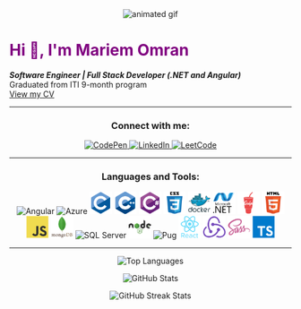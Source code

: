 <!DOCTYPE html>
<html lang="en">
<head>
  <meta charset="UTF-8">
  <meta name="viewport" content="width=device-width, initial-scale=1.0">
</head>
<body>

<div align="center">
  <img src="https://i.gifer.com/JXA0.gif" alt="animated gif" height="200">
  <h1 style="text-align: left;">
    <span style="color: purple;">Hi 👋, I'm Mariem Omran</span>
  </h1>
  <p style="text-align: left;">
    <em><b>Software Engineer | Full Stack Developer (.NET and Angular)</b></em><br>
    Graduated from ITI 9-month program<br>
    <a href="https://drive.google.com/file/d/1ux5s9gAGfoIqahuLN7MYq9NllJM9YJ7L/view?usp=drive_link">View my CV</a>
  </p>
</div>

<hr>

<h3 align="center">Connect with me:</h3>
<p align="center">
  <a href="https://codepen.io/mariemomran" target="_blank">
    <img src="https://raw.githubusercontent.com/rahuldkjain/github-profile-readme-generator/master/src/images/icons/Social/codepen.svg" alt="CodePen" height="30" width="40" />
  </a>
  <a href="https://linkedin.com/in/mariemomran" target="_blank">
    <img src="https://raw.githubusercontent.com/rahuldkjain/github-profile-readme-generator/master/src/images/icons/Social/linked-in-alt.svg" alt="LinkedIn" height="30" width="40" />
  </a>
  <a href="https://www.leetcode.com/mariem_omran" target="_blank">
    <img src="https://raw.githubusercontent.com/rahuldkjain/github-profile-readme-generator/master/src/images/icons/Social/leet-code.svg" alt="LeetCode" height="30" width="40" />
  </a>
</p>

<hr>

<h3 align="center">Languages and Tools:</h3>
<p align="center">
  <img src="https://angular.io/assets/images/logos/angular/angular.svg" alt="Angular" height="40" width="40"/>
  <img src="https://www.vectorlogo.zone/logos/microsoft_azure/microsoft_azure-icon.svg" alt="Azure" height="40" width="40"/>
  <img src="https://raw.githubusercontent.com/devicons/devicon/master/icons/c/c-original.svg" alt="C" height="40" width="40"/>
  <img src="https://raw.githubusercontent.com/devicons/devicon/master/icons/cplusplus/cplusplus-original.svg" alt="C++" height="40" width="40"/>
  <img src="https://raw.githubusercontent.com/devicons/devicon/master/icons/csharp/csharp-original.svg" alt="C#" height="40" width="40"/>
  <img src="https://raw.githubusercontent.com/devicons/devicon/master/icons/css3/css3-original-wordmark.svg" alt="CSS3" height="40" width="40"/>
  <img src="https://raw.githubusercontent.com/devicons/devicon/master/icons/docker/docker-original-wordmark.svg" alt="Docker" height="40" width="40"/>
  <img src="https://raw.githubusercontent.com/devicons/devicon/master/icons/dot-net/dot-net-original-wordmark.svg" alt=".NET" height="40" width="40"/>
  <img src="https://raw.githubusercontent.com/devicons/devicon/master/icons/gulp/gulp-plain.svg" alt="Gulp" height="40" width="40"/>
  <img src="https://raw.githubusercontent.com/devicons/devicon/master/icons/html5/html5-original-wordmark.svg" alt="HTML5" height="40" width="40"/>
  <img src="https://raw.githubusercontent.com/devicons/devicon/master/icons/javascript/javascript-original.svg" alt="JavaScript" height="40" width="40"/>
  <img src="https://raw.githubusercontent.com/devicons/devicon/master/icons/mongodb/mongodb-original-wordmark.svg" alt="MongoDB" height="40" width="40"/>
  <img src="https://www.svgrepo.com/show/303229/microsoft-sql-server-logo.svg" alt="SQL Server" height="40" width="40"/>
  <img src="https://raw.githubusercontent.com/devicons/devicon/master/icons/nodejs/nodejs-original-wordmark.svg" alt="Node.js" height="40" width="40"/>
  <img src="https://cdn.worldvectorlogo.com/logos/pug.svg" alt="Pug" height="40" width="40"/>
  <img src="https://raw.githubusercontent.com/devicons/devicon/master/icons/react/react-original-wordmark.svg" alt="React" height="40" width="40"/>
  <img src="https://raw.githubusercontent.com/devicons/devicon/master/icons/redux/redux-original.svg" alt="Redux" height="40" width="40"/>
  <img src="https://raw.githubusercontent.com/devicons/devicon/master/icons/sass/sass-original.svg" alt="Sass" height="40" width="40"/>
  <img src="https://raw.githubusercontent.com/devicons/devicon/master/icons/typescript/typescript-original.svg" alt="TypeScript" height="40" width="40"/>
</p>

<hr>

<p align="center">
  <img src="https://github-readme-stats.vercel.app/api/top-langs/?username=mariemomran&layout=compact" alt="Top Languages" />
</p>

<p align="center">
  <img src="https://github-readme-stats.vercel.app/api?username=mariemomran&show_icons=true" alt="GitHub Stats" />
</p>

<p align="center">
  <img src="https://github-readme-streak-stats.herokuapp.com/?user=mariemomran" alt="GitHub Streak Stats" />
</p>

</body>
</html>
